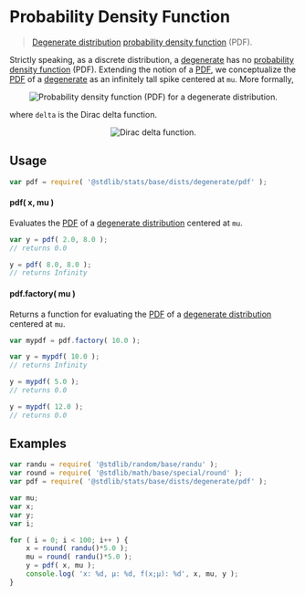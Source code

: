 <!--

@license Apache-2.0

Copyright (c) 2018 The Stdlib Authors.

Licensed under the Apache License, Version 2.0 (the "License");
you may not use this file except in compliance with the License.
You may obtain a copy of the License at

   http://www.apache.org/licenses/LICENSE-2.0

Unless required by applicable law or agreed to in writing, software
distributed under the License is distributed on an "AS IS" BASIS,
WITHOUT WARRANTIES OR CONDITIONS OF ANY KIND, either express or implied.
See the License for the specific language governing permissions and
limitations under the License.

-->

# Probability Density Function

> [Degenerate distribution][degenerate-distribution] [probability density function][pdf] (PDF).

<section class="intro">

Strictly speaking, as a discrete distribution, a [degenerate][degenerate-distribution] has no [probability density function][pdf] (PDF). Extending the notion of a [PDF][pdf], we conceptualize the [PDF][pdf] of a [degenerate][degenerate-distribution] as an infinitely tall spike centered at `mu`. More formally,

<!-- <equation class="equation" label="eq:degenerate_pdf" align="center" raw="f(x;\mu) = \delta(x-\mu)" alt="Probability density function (PDF) for a degenerate distribution."> -->

<div class="equation" align="center" data-raw-text="f(x;\mu) = \delta(x-\mu)" data-equation="eq:degenerate_pdf">
    <img src="https://cdn.rawgit.com/stdlib-js/stdlib/7e0a95722efd9c771b129597380c63dc6715508b/lib/node_modules/@stdlib/stats/base/dists/degenerate/pdf/docs/img/equation_degenerate_pdf.svg" alt="Probability density function (PDF) for a degenerate distribution.">
    <br>
</div>

<!-- </equation> -->

where `delta` is the Dirac delta function.

<!-- <equation class="equation" label="eq:dirac_delta" align="center" raw="\delta(x) = {\begin{cases}+\infty, & x = 0\\0, & x \neq 0\end{cases}}" alt="Dirac delta function."> -->

<div class="equation" align="center" data-raw-text="\delta(x) = {\begin{cases}+\infty, &amp; x = 0\\0, &amp; x \neq 0\end{cases}}" data-equation="eq:dirac_delta">
    <img src="https://cdn.rawgit.com/stdlib-js/stdlib/7e0a95722efd9c771b129597380c63dc6715508b/lib/node_modules/@stdlib/stats/base/dists/degenerate/pdf/docs/img/equation_dirac_delta.svg" alt="Dirac delta function.">
    <br>
</div>

<!-- </equation> -->

</section>

<!-- /.intro -->

<section class="usage">

## Usage

```javascript
var pdf = require( '@stdlib/stats/base/dists/degenerate/pdf' );
```

#### pdf( x, mu )

Evaluates the [PDF][pdf] of a [degenerate distribution][degenerate-distribution] centered at `mu`.

```javascript
var y = pdf( 2.0, 8.0 );
// returns 0.0

y = pdf( 8.0, 8.0 );
// returns Infinity
```

#### pdf.factory( mu )

Returns a function for evaluating the [PDF][pdf] of a [degenerate distribution][degenerate-distribution] centered at `mu`.

```javascript
var mypdf = pdf.factory( 10.0 );

var y = mypdf( 10.0 );
// returns Infinity

y = mypdf( 5.0 );
// returns 0.0

y = mypdf( 12.0 );
// returns 0.0
```

</section>

<!-- /.usage -->

<section class="examples">

## Examples

<!-- eslint no-undef: "error" -->

```javascript
var randu = require( '@stdlib/random/base/randu' );
var round = require( '@stdlib/math/base/special/round' );
var pdf = require( '@stdlib/stats/base/dists/degenerate/pdf' );

var mu;
var x;
var y;
var i;

for ( i = 0; i < 100; i++ ) {
    x = round( randu()*5.0 );
    mu = round( randu()*5.0 );
    y = pdf( x, mu );
    console.log( 'x: %d, µ: %d, f(x;µ): %d', x, mu, y );
}
```

</section>

<!-- /.examples -->

<section class="links">

[pdf]: https://en.wikipedia.org/wiki/Probability_density_function

[degenerate-distribution]: https://en.wikipedia.org/wiki/Degenerate_distribution

</section>

<!-- /.links -->
